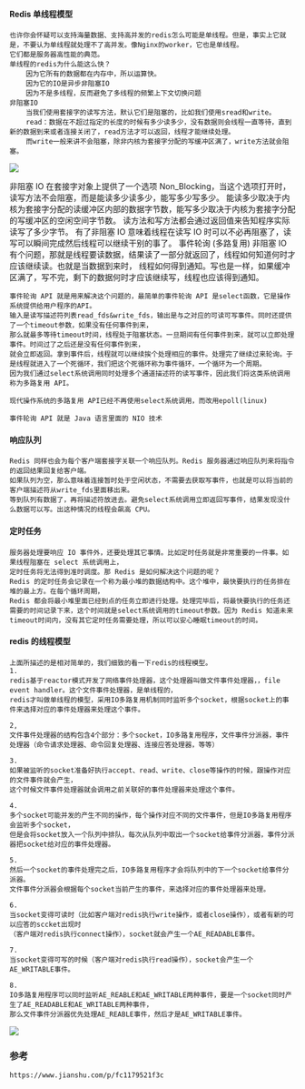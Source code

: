 #### Redis 单线程模型

    也许你会怀疑可以支持海量数据、支持高并发的redis怎么可能是单线程。但是，事实上它就是，不要认为单线程就处理不了高并发。像Nginx的worker，它也是单线程。
    它们都是服务器高性能的典范。
    单线程的redis为什么能这么快？
        因为它所有的数据都在内存中，所以运算快。
        因为它的IO是异步非阻塞IO
        因为不是多线程，反而避免了多线程的频繁上下文切换问题
    非阻塞IO
        当我们使用套接字的读写方法，默认它们是阻塞的，比如我们使用sread和write。
        read：数据在不超过指定的长度的时候有多少读多少，没有数据则会线程一直等待，直到新的数据到来或者连接关闭了，read方法才可以返回，线程才能继续处理。
        而write一般来讲不会阻塞，除非内核为套接字分配的写缓冲区满了，write方法就会阻塞。

![](https://upload-images.jianshu.io/upload_images/7856459-5a85113087c5e11b.png?imageMogr2/auto-orient/strip%7CimageView2/2/w/1000/format/webp)

非阻塞 IO 在套接字对象上提供了一个选项 Non_Blocking，当这个选项打开时，读写方法不会阻塞，而是能读多少读多少，能写多少写多少。
能读多少取决于内核为套接字分配的读缓冲区内部的数据字节数，能写多少取决于内核为套接字分配的写缓冲区的空闲空间字节数。
读方法和写方法都会通过返回值来告知程序实际读写了多少字节。
有了非阻塞 IO 意味着线程在读写 IO 时可以不必再阻塞了，读写可以瞬间完成然后线程可以继续干别的事了。
事件轮询 (多路复用)
非阻塞 IO 有个问题，那就是线程要读数据，结果读了一部分就返回了，线程如何知道何时才应该继续读。也就是当数据到来时，
线程如何得到通知。写也是一样，如果缓冲区满了，写不完，剩下的数据何时才应该继续写，线程也应该得到通知。

    事件轮询 API 就是用来解决这个问题的，最简单的事件轮询 API 是select函数，它是操作系统提供给用户程序的API。
    输入是读写描述符列表read_fds&write_fds，输出是与之对应的可读可写事件。同时还提供了一个timeout参数，如果没有任何事件到来，
    那么就最多等待timeout时间，线程处于阻塞状态。一旦期间有任何事件到来，就可以立即处理事件。时间过了之后还是没有任何事件到来，
    就会立即返回。拿到事件后，线程就可以继续挨个处理相应的事件。处理完了继续过来轮询。于是线程就进入了一个死循环，我们把这个死循环称为事件循环，一个循环为一个周期。
    因为我们通过select系统调用同时处理多个通道描述符的读写事件，因此我们将这类系统调用称为多路复用 API。

    现代操作系统的多路复用 API已经不再使用select系统调用，而改用epoll(linux)

    事件轮询 API 就是 Java 语言里面的 NIO 技术

#### 响应队列

    Redis 同样也会为每个客户端套接字关联一个响应队列。Redis 服务器通过响应队列来将指令的返回结果回复给客户端。
    如果队列为空，那么意味着连接暂时处于空闲状态，不需要去获取写事件，也就是可以将当前的客户端描述符从write_fds里面移出来。
    等到队列有数据了，再将描述符放进去。避免select系统调用立即返回写事件，结果发现没什么数据可以写。出这种情况的线程会飙高 CPU。

#### 定时任务

    服务器处理要响应 IO 事件外，还要处理其它事情。比如定时任务就是非常重要的一件事。如果线程阻塞在 select 系统调用上，
    定时任务将无法得到准时调度。那 Redis 是如何解决这个问题的呢？
    Redis 的定时任务会记录在一个称为最小堆的数据结构中。这个堆中，最快要执行的任务排在堆的最上方。在每个循环周期，
    Redis 都会将最小堆里面已经到点的任务立即进行处理。处理完毕后，将最快要执行的任务还需要的时间记录下来，这个时间就是select系统调用的timeout参数。因为 Redis 知道未来timeout时间内，没有其它定时任务需要处理，所以可以安心睡眠timeout的时间。

#### redis 的线程模型

    上面所描述的是相对简单的，我们细致的看一下redis的线程模型。
    1.
    redis基于reactor模式开发了网络事件处理器，这个处理器叫做文件事件处理器，，file event handler。这个文件事件处理器，是单线程的，
    redis才叫做单线程的模型，采用IO多路复用机制同时监听多个socket，根据socket上的事件来选择对应的事件处理器来处理这个事件。

    2,
    文件事件处理器的结构包含4个部分：多个socket，IO多路复用程序，文件事件分派器，事件处理器（命令请求处理器、命令回复处理器、连接应答处理器，等等）

    3.
    如果被监听的socket准备好执行accept、read、write、close等操作的时候，跟操作对应的文件事件就会产生，
    这个时候文件事件处理器就会调用之前关联好的事件处理器来处理这个事件。

    4.
    多个socket可能并发的产生不同的操作，每个操作对应不同的文件事件，但是IO多路复用程序会监听多个socket，
    但是会将socket放入一个队列中排队，每次从队列中取出一个socket给事件分派器，事件分派器把socket给对应的事件处理器。

    5.
    然后一个socket的事件处理完之后，IO多路复用程序才会将队列中的下一个socket给事件分派器。
    文件事件分派器会根据每个socket当前产生的事件，来选择对应的事件处理器来处理。

    6.
    当socket变得可读时（比如客户端对redis执行write操作，或者close操作），或者有新的可以应答的sccket出现时
    （客户端对redis执行connect操作），socket就会产生一个AE_READABLE事件。

    7.
    当socket变得可写的时候（客户端对redis执行read操作），socket会产生一个AE_WRITABLE事件。

    8.
    IO多路复用程序可以同时监听AE_REABLE和AE_WRITABLE两种事件，要是一个socket同时产生了AE_READABLE和AE_WRITABLE两种事件，
    那么文件事件分派器优先处理AE_REABLE事件，然后才是AE_WRITABLE事件。

![](https://upload-images.jianshu.io/upload_images/7856459-6601e1aa56d35180.png?imageMogr2/auto-orient/strip%7CimageView2/2/w/1000/format/webp)

### 参考

    https://www.jianshu.com/p/fc1179521f3c

